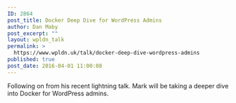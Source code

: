 ```yaml
---
ID: 2864
post_title: Docker Deep Dive for WordPress Admins
author: Dan Maby
post_excerpt: ""
layout: wpldn_talk
permalink: >
  https://www.wpldn.uk/talk/docker-deep-dive-wordpress-admins
published: true
post_date: 2016-04-01 11:00:08
---
```

Following on from his recent lightning talk. Mark will be taking a deeper dive into Docker for WordPress admins.